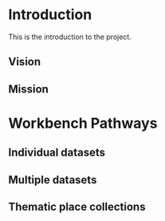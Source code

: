 # Introduction
This is the introduction to the project.

## Vision


## Mission


# Workbench Pathways


## Individual datasets


## Multiple datasets


## Thematic place collections


